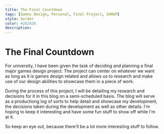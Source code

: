 ```yaml
---
title: The Final Countdown
tags: [Games Design, Personal, Final Project, SHMUP]
style: border
color: #2A2A2A
description: 
---
```


The Final Countdown
=============

For university, I have been given the task of deciding and planning a final major games design project. The project can center on whatever we want as long as it is games design related and allows us to research and make use of our design abilities to showcase them in a piece of work.

During the process of this project, I will be detailing my research and decisions for it in this blog on a semi-scheduled basis. The blog will serve as a productiong log of sorts to help detail and showcase my development, the decisions taken during the development as well as other details. I'm hoping to keep it interesting and have some fun stuff to show off while I'm at it.

So keep an eye out, because there'll be a lot more interesting stuff to follow.